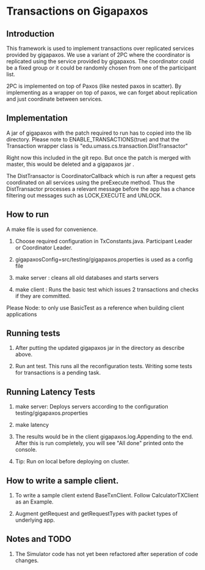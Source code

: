 # Transactions on Gigapaxos

## Introduction

This framework is used to implement transactions over replicated services provided by gigapaxos. 
We use a variant of 2PC where the coordinator is replicated using the service provided by gigapaxos.
The coordinator could be a fixed group or it could be randomly chosen from one of the participant list. 

2PC is implemented on top of Paxos (like nested paxos in scatter). By implementing as a wrapper on top
of paxos, we can forget about replication and just coordinate between services.

## Implementation

A jar of gigapaxos with the patch required to run has to copied into the lib directory.
Please note to ENABLE_TRANSACTIONS(true) and that the Transaction wrapper class is 
"edu.umass.cs.transaction.DistTransactor"

Right now this included in the git repo. But once the patch is merged with master, this would
be deleted and a gigapaxos jar . 

The DistTransactor is CoordinatorCallback which is run  after a request gets coordinated
on all services using the preExecute method. Thus the DistTransactor processes a relevant message
before the app has a chance filtering out messages such as LOCK,EXECUTE and UNLOCK.

## How to run

A make file is used for convenience.

1. Choose required configuration in TxConstants.java.
Participant Leader or Coordinator Leader.

2. gigapaxosConfig=src/testing/gigapaxos.properties  is used as a config file

3. make server : cleans all old databases and starts servers

4. make client : Runs the basic test which issues 2 transactions and checks if they are committed.

Please Node: to only use BasicTest as a reference when building client applications

## Running tests

1. After putting the updated gigapaxos jar in the directory as describe above.

2. Run ant test. This runs all the reconfiguration tests. Writing some tests for transactions is a pending task.


## Running Latency Tests

1. make server: Deploys servers according to the configuration testing/gigapaxos.properties

2. make latency

3. The results would be in the client gigapaxos.log.Appending to the end.
After this is run completely, you will see "All done" printed onto the console.

4. Tip: Run on local before deploying on cluster. 


## How to write a sample client.

1. To write a sample client extend BaseTxnClient. Follow CalculatorTXClient as an Example.

2. Augment getRequest and getRequestTypes with packet types of underlying app.


## Notes and TODO

1. The Simulator code has not yet been refactored after seperation of code changes. 

 


